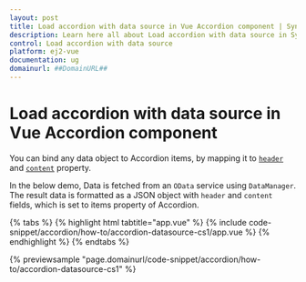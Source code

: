 ```yaml
---
layout: post
title: Load accordion with data source in Vue Accordion component | Syncfusion
description: Learn here all about Load accordion with data source in Syncfusion Vue Accordion component of Syncfusion Essential JS 2 and more.
control: Load accordion with data source 
platform: ej2-vue
documentation: ug
domainurl: ##DomainURL##
---
```


# Load accordion with data source in Vue Accordion component

You can bind any data object to Accordion items, by mapping it to [`header`](https://ej2.syncfusion.com/vue/documentation/api/accordion/accordionItem#header) and [`content`](https://ej2.syncfusion.com/vue/documentation/api/accordion/accordionItem#content) property.

In the below demo, Data is fetched from an `OData` service using `DataManager`. The result data is formatted as a JSON object with `header`
and `content` fields, which is set to items property of Accordion.

{% tabs %}
{% highlight html tabtitle="app.vue" %}
{% include code-snippet/accordion/how-to/accordion-datasource-cs1/app.vue %}
{% endhighlight %}
{% endtabs %}
        
{% previewsample "page.domainurl/code-snippet/accordion/how-to/accordion-datasource-cs1" %}
